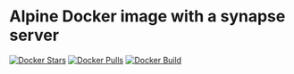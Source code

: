 # Alpine Docker image with a synapse server

[![Docker Stars](https://img.shields.io/docker/stars/cschlosser/alpine-synapse.svg)](https://hub.docker.com/r/cschlosser/alpine-synapse/)
[![Docker Pulls](https://img.shields.io/docker/pulls/cschlosser/alpine-synapse.svg)](https://hub.docker.com/r/cschlosser/alpine-synapse/)
[![Docker Build](https://img.shields.io/docker/build/cschlosser/alpine-synapse.svg)](https://hub.docker.com/r/cschlosser/alpine-synapse/)
